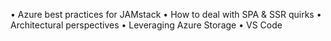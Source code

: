 •	Azure best practices for JAMstack
•	How to deal with SPA & SSR quirks
•	Architectural perspectives 
•	Leveraging Azure Storage 
•	VS Code 
